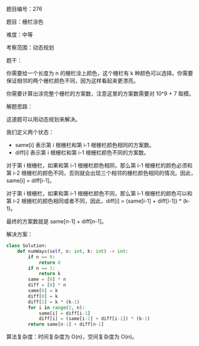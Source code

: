 题目编号：276

题目：栅栏涂色

难度：中等

考察范围：动态规划

题干：

你需要给一个长度为 n 的栅栏涂上颜色，这个栅栏有 k 种颜色可以选择。你需要保证相邻的两个栅栏颜色不同，因为这样看起来更漂亮。

你需要计算出涂完整个栅栏的方案数，注意这里的方案数需要对 10^9 + 7 取模。

解题思路：

这道题可以用动态规划来解决。

我们定义两个状态：

- same[i] 表示第 i 根栅栏和第 i-1 根栅栏颜色相同的方案数。
- diff[i] 表示第 i 根栅栏和第 i-1 根栅栏颜色不同的方案数。

对于第 i 根栅栏，如果和第 i-1 根栅栏颜色相同，那么第 i-1 根栅栏的颜色必须和第 i-2 根栅栏的颜色不同，否则就会出现三个相邻的栅栏颜色相同的情况。因此，same[i] = diff[i-1]。

对于第 i 根栅栏，如果和第 i-1 根栅栏颜色不同，那么第 i-1 根栅栏的颜色可以和第 i-2 根栅栏的颜色相同或者不同，因此，diff[i] = (same[i-1] + diff[i-1]) * (k-1)。

最终的方案数就是 same[n-1] + diff[n-1]。

解决方案：

```python
class Solution:
    def numWays(self, n: int, k: int) -> int:
        if n == 0:
            return 0
        if n == 1:
            return k
        same = [0] * n
        diff = [0] * n
        same[0] = k
        diff[0] = k
        diff[1] = k * (k-1)
        for i in range(2, n):
            same[i] = diff[i-1]
            diff[i] = (same[i-1] + diff[i-1]) * (k-1)
        return same[n-1] + diff[n-1]
```

算法复杂度：时间复杂度为 O(n)，空间复杂度为 O(n)。